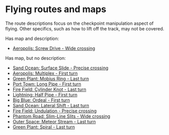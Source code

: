 # Flying routes and maps

The route descriptions focus on the checkpoint manipulation aspect of flying. Other specifics, such as how to lift off the track, may not be covered.

Has map and description:

- [Aeropolis: Screw Drive - Wide crossing](asd.md)

Has map, but no description:

- [Sand Ocean: Surface Slide - Precise crossing](soss_precise-crossing.md)
- [Aeropolis: Multiplex - First turn](am_first-turn.md)
- [Green Plant: Mobius Ring - Last turn](gpmr_last-turn.md)
- [Port Town: Long Pipe - First turn](ptlp.md)
- [Fire Field: Cylinder Knot - Last turn](ffck.md)
- [Lightning: Half Pipe - First turn](lhp.md)
- [Big Blue: Ordeal - First turn](bbo.md)
- [Sand Ocean: Lateral Shift - Last turn](sols_last-turn.md)
- [Fire Field: Undulation - Precise crossing](ffu.md)
- [Phantom Road: Slim-Line Slits - Wide crossing](prsls.md)
- [Outer Space: Meteor Stream - Last turn](osms.md)
- [Green Plant: Spiral - Last turn](gps.md)
